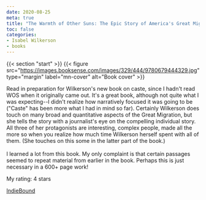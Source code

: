 ```yaml
---
date: 2020-08-25
meta: true
title: "The Warmth of Other Suns: The Epic Story of America's Great Migration"
toc: false
categories:
- Isabel Wilkerson
- books
---
```


{{< section "start" >}}
{{< figure src="https://images.booksense.com/images/329/444/9780679444329.jpg" type="margin" label="mn-cover" alt="Book cover" >}}

Read in preparation for Wilkerson's new book on caste, since I hadn't read WOS when it originally came out. It's a great book, although not quite what I was expecting--I didn't realize how narratively focused it was going to be ("Caste" has been more what I had in mind so far). Certainly Wilkerson does touch on many broad and quantitative aspects of the Great Migration, but she tells the story with a journalist's eye on the compelling individual story. All three of her protagonists are interesting, complex people, made all the more so when you realize how much time Wilkerson herself spent with all of them. (She touches on this some in the latter part of the book.) <br /><br />I learned a lot from this book. My only complaint is that certain passages seemed to repeat material from earlier in the book. Perhaps this is just necessary in a 600+ page work!

My rating: 4 stars  

[IndieBound](https://www.indiebound.org/book/9780679444329)
